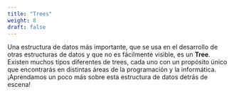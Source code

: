 ```yaml
---
title: "Trees"
weight: 8
draft: false
---
```


Una estructura de datos más importante, que se usa en el desarrollo de otras estructuras de datos y que no es fácilmente visible, es un **Tree**. Existen muchos tipos diferentes de trees, cada uno con un propósito único que encontrarás en distintas áreas de la programación y la informática. ¡Aprendamos un poco más sobre esta estructura de datos detrás de escena!
